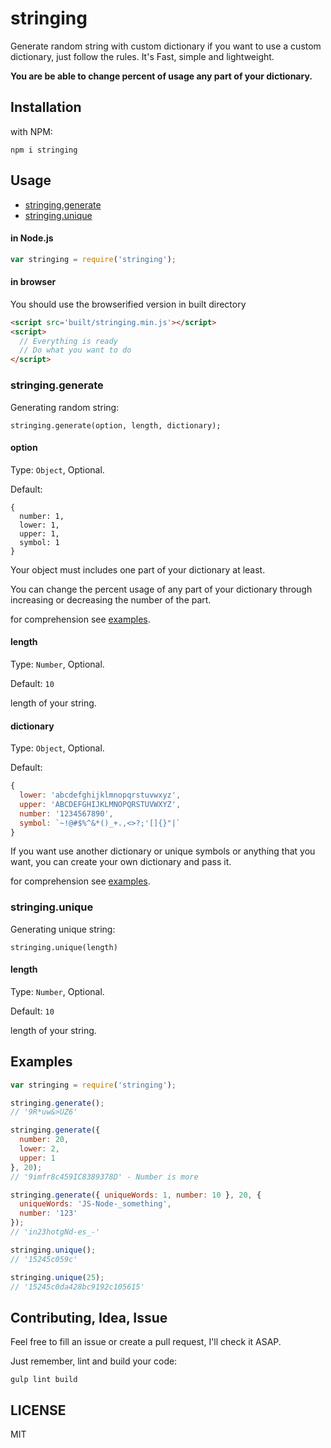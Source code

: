 # stringing

Generate random string with custom dictionary if you want to use a custom dictionary, just follow the rules. It's Fast, simple and lightweight.

**You are be able to change percent of usage any part of your dictionary.**

## Installation

with NPM:

`npm i stringing`

## Usage

- [stringing.generate](#stringing.generate)
- [stringing.unique](#stringing.unique)

#### in Node.js

```javascript
var stringing = require('stringing');
```

#### in browser

You should use the browserified version in built directory

```html
<script src='built/stringing.min.js'></script>
<script>
  // Everything is ready
  // Do what you want to do
</script>
```

### stringing.generate

Generating random string:

`stringing.generate(option, length, dictionary);`

#### option

Type: `Object`, Optional.

Default:

```
{
  number: 1,
  lower: 1,
  upper: 1,
  symbol: 1
}
```

Your object must includes one part of your dictionary at least.

You can change the percent usage of any part of your dictionary through increasing or decreasing the number of the part.

for comprehension see [examples](#examples).

#### length

Type: `Number`, Optional.

Default: `10`

length of your string.

#### dictionary

Type: `Object`, Optional.

Default:

```javascript
{
  lower: 'abcdefghijklmnopqrstuvwxyz',
  upper: 'ABCDEFGHIJKLMNOPQRSTUVWXYZ',
  number: '1234567890',
  symbol: `~!@#$%^&*()_+.,<>?;'[]{}"|`
}
```

If you want use another dictionary or unique symbols or anything that you want, you can create your own dictionary and pass it.

for comprehension see [examples](#examples).

### stringing.unique

Generating unique string:

`stringing.unique(length)`

#### length

Type: `Number`, Optional.

Default: `10`

length of your string.

## Examples

```javascript
var stringing = require('stringing');

stringing.generate();
// '9R*uw&>UZ6'

stringing.generate({
  number: 20,
  lower: 2,
  upper: 1
}, 20);
// '9imfr8c459IC8389378D' - Number is more

stringing.generate({ uniqueWords: 1, number: 10 }, 20, {
  uniqueWords: 'JS-Node-_something',
  number: '123'
});
// 'in23hotgNd-es_-'

stringing.unique();
// '15245c059c'

stringing.unique(25);
// '15245c0da428bc9192c105615'
```

## Contributing, Idea, Issue

Feel free to fill an issue or create a pull request, I'll check it ASAP.

Just remember, lint and build your code:

`gulp lint build`

## LICENSE

MIT
